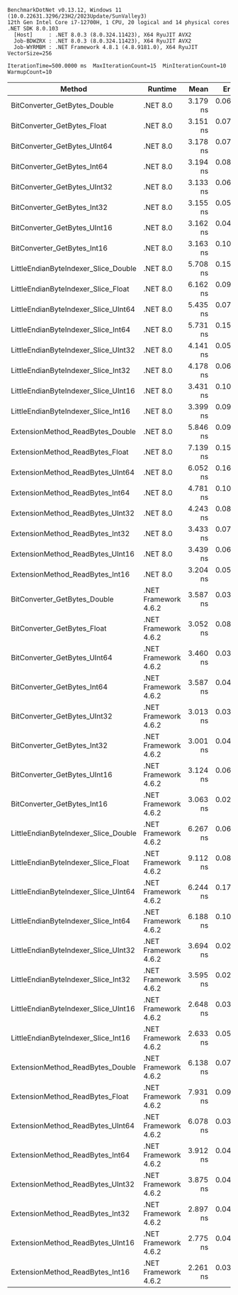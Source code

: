 ```

BenchmarkDotNet v0.13.12, Windows 11 (10.0.22631.3296/23H2/2023Update/SunValley3)
12th Gen Intel Core i7-12700H, 1 CPU, 20 logical and 14 physical cores
.NET SDK 8.0.103
  [Host]     : .NET 8.0.3 (8.0.324.11423), X64 RyuJIT AVX2
  Job-BDWZRX : .NET 8.0.3 (8.0.324.11423), X64 RyuJIT AVX2
  Job-WYRMBM : .NET Framework 4.8.1 (4.8.9181.0), X64 RyuJIT VectorSize=256

IterationTime=500.0000 ms  MaxIterationCount=15  MinIterationCount=10
WarmupCount=10

```

| Method                               | Runtime              |     Mean |     Error |    StdDev | Ratio | RatioSD |
|--------------------------------------|----------------------|---------:|----------:|----------:|------:|--------:|
| BitConverter_GetBytes_Double         | .NET 8.0             | 3.179 ns | 0.0660 ns | 0.0393 ns |  1.01 |    0.01 |
| BitConverter_GetBytes_Float          | .NET 8.0             | 3.151 ns | 0.0748 ns | 0.0495 ns |  1.00 |    0.02 |
| BitConverter_GetBytes_UInt64         | .NET 8.0             | 3.178 ns | 0.0792 ns | 0.0472 ns |  1.01 |    0.01 |
| BitConverter_GetBytes_Int64          | .NET 8.0             | 3.194 ns | 0.0862 ns | 0.0513 ns |  1.01 |    0.01 |
| BitConverter_GetBytes_UInt32         | .NET 8.0             | 3.133 ns | 0.0622 ns | 0.0412 ns |  0.99 |    0.01 |
| BitConverter_GetBytes_Int32          | .NET 8.0             | 3.155 ns | 0.0571 ns | 0.0378 ns |  1.00 |    0.01 |
| BitConverter_GetBytes_UInt16         | .NET 8.0             | 3.162 ns | 0.0497 ns | 0.0296 ns |  1.00 |    0.03 |
| BitConverter_GetBytes_Int16          | .NET 8.0             | 3.163 ns | 0.1034 ns | 0.0615 ns |  1.00 |    0.00 |
| LittleEndianByteIndexer_Slice_Double | .NET 8.0             | 5.708 ns | 0.1551 ns | 0.1451 ns |  1.80 |    0.06 |
| LittleEndianByteIndexer_Slice_Float  | .NET 8.0             | 6.162 ns | 0.0954 ns | 0.0631 ns |  1.95 |    0.03 |
| LittleEndianByteIndexer_Slice_UInt64 | .NET 8.0             | 5.435 ns | 0.0781 ns | 0.0516 ns |  1.72 |    0.03 |
| LittleEndianByteIndexer_Slice_Int64  | .NET 8.0             | 5.731 ns | 0.1565 ns | 0.1035 ns |  1.81 |    0.02 |
| LittleEndianByteIndexer_Slice_UInt32 | .NET 8.0             | 4.141 ns | 0.0508 ns | 0.0302 ns |  1.31 |    0.03 |
| LittleEndianByteIndexer_Slice_Int32  | .NET 8.0             | 4.178 ns | 0.0606 ns | 0.0401 ns |  1.32 |    0.04 |
| LittleEndianByteIndexer_Slice_UInt16 | .NET 8.0             | 3.431 ns | 0.1003 ns | 0.0664 ns |  1.08 |    0.02 |
| LittleEndianByteIndexer_Slice_Int16  | .NET 8.0             | 3.399 ns | 0.0923 ns | 0.0549 ns |  1.07 |    0.02 |
| ExtensionMethod_ReadBytes_Double     | .NET 8.0             | 5.846 ns | 0.0962 ns | 0.0637 ns |  1.85 |    0.05 |
| ExtensionMethod_ReadBytes_Float      | .NET 8.0             | 7.139 ns | 0.1559 ns | 0.0928 ns |  2.26 |    0.03 |
| ExtensionMethod_ReadBytes_UInt64     | .NET 8.0             | 6.052 ns | 0.1634 ns | 0.1182 ns |  1.91 |    0.03 |
| ExtensionMethod_ReadBytes_Int64      | .NET 8.0             | 4.781 ns | 0.1058 ns | 0.0700 ns |  1.51 |    0.02 |
| ExtensionMethod_ReadBytes_UInt32     | .NET 8.0             | 4.243 ns | 0.0847 ns | 0.0560 ns |  1.34 |    0.02 |
| ExtensionMethod_ReadBytes_Int32      | .NET 8.0             | 3.433 ns | 0.0701 ns | 0.0464 ns |  1.09 |    0.01 |
| ExtensionMethod_ReadBytes_UInt16     | .NET 8.0             | 3.439 ns | 0.0657 ns | 0.0434 ns |  1.09 |    0.01 |
| ExtensionMethod_ReadBytes_Int16      | .NET 8.0             | 3.204 ns | 0.0581 ns | 0.0304 ns |  1.01 |    0.02 |
| BitConverter_GetBytes_Double         | .NET Framework 4.6.2 | 3.587 ns | 0.0307 ns | 0.0161 ns |  1.13 |    0.02 |
| BitConverter_GetBytes_Float          | .NET Framework 4.6.2 | 3.052 ns | 0.0823 ns | 0.0544 ns |  0.96 |    0.03 |
| BitConverter_GetBytes_UInt64         | .NET Framework 4.6.2 | 3.460 ns | 0.0393 ns | 0.0260 ns |  1.09 |    0.03 |
| BitConverter_GetBytes_Int64          | .NET Framework 4.6.2 | 3.587 ns | 0.0446 ns | 0.0295 ns |  1.14 |    0.02 |
| BitConverter_GetBytes_UInt32         | .NET Framework 4.6.2 | 3.013 ns | 0.0376 ns | 0.0249 ns |  0.95 |    0.02 |
| BitConverter_GetBytes_Int32          | .NET Framework 4.6.2 | 3.001 ns | 0.0448 ns | 0.0296 ns |  0.95 |    0.02 |
| BitConverter_GetBytes_UInt16         | .NET Framework 4.6.2 | 3.124 ns | 0.0621 ns | 0.0411 ns |  0.99 |    0.03 |
| BitConverter_GetBytes_Int16          | .NET Framework 4.6.2 | 3.063 ns | 0.0209 ns | 0.0139 ns |  0.97 |    0.02 |
| LittleEndianByteIndexer_Slice_Double | .NET Framework 4.6.2 | 6.267 ns | 0.0648 ns | 0.0429 ns |  1.98 |    0.04 |
| LittleEndianByteIndexer_Slice_Float  | .NET Framework 4.6.2 | 9.112 ns | 0.0852 ns | 0.0507 ns |  2.88 |    0.07 |
| LittleEndianByteIndexer_Slice_UInt64 | .NET Framework 4.6.2 | 6.244 ns | 0.1721 ns | 0.1526 ns |  1.99 |    0.05 |
| LittleEndianByteIndexer_Slice_Int64  | .NET Framework 4.6.2 | 6.188 ns | 0.1056 ns | 0.0699 ns |  1.96 |    0.04 |
| LittleEndianByteIndexer_Slice_UInt32 | .NET Framework 4.6.2 | 3.694 ns | 0.0216 ns | 0.0143 ns |  1.17 |    0.02 |
| LittleEndianByteIndexer_Slice_Int32  | .NET Framework 4.6.2 | 3.595 ns | 0.0244 ns | 0.0145 ns |  1.14 |    0.02 |
| LittleEndianByteIndexer_Slice_UInt16 | .NET Framework 4.6.2 | 2.648 ns | 0.0358 ns | 0.0237 ns |  0.84 |    0.02 |
| LittleEndianByteIndexer_Slice_Int16  | .NET Framework 4.6.2 | 2.633 ns | 0.0532 ns | 0.0316 ns |  0.83 |    0.02 |
| ExtensionMethod_ReadBytes_Double     | .NET Framework 4.6.2 | 6.138 ns | 0.0726 ns | 0.0480 ns |  1.94 |    0.03 |
| ExtensionMethod_ReadBytes_Float      | .NET Framework 4.6.2 | 7.931 ns | 0.0953 ns | 0.0499 ns |  2.51 |    0.06 |
| ExtensionMethod_ReadBytes_UInt64     | .NET Framework 4.6.2 | 6.078 ns | 0.0315 ns | 0.0165 ns |  1.92 |    0.04 |
| ExtensionMethod_ReadBytes_Int64      | .NET Framework 4.6.2 | 3.912 ns | 0.0409 ns | 0.0270 ns |  1.24 |    0.02 |
| ExtensionMethod_ReadBytes_UInt32     | .NET Framework 4.6.2 | 3.875 ns | 0.0470 ns | 0.0311 ns |  1.22 |    0.03 |
| ExtensionMethod_ReadBytes_Int32      | .NET Framework 4.6.2 | 2.897 ns | 0.0438 ns | 0.0261 ns |  0.92 |    0.02 |
| ExtensionMethod_ReadBytes_UInt16     | .NET Framework 4.6.2 | 2.775 ns | 0.0460 ns | 0.0304 ns |  0.88 |    0.02 |
| ExtensionMethod_ReadBytes_Int16      | .NET Framework 4.6.2 | 2.261 ns | 0.0361 ns | 0.0239 ns |  0.71 |    0.02 |
